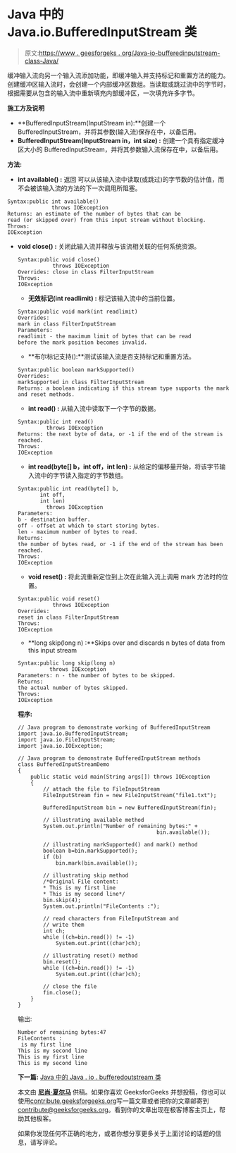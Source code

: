 # Java 中的 Java.io.BufferedInputStream 类

> 原文:[https://www . geesforgeks . org/Java-io-bufferedinputstream-class-Java/](https://www.geeksforgeeks.org/java-io-bufferedinputstream-class-java/)

缓冲输入流向另一个输入流添加功能，即缓冲输入并支持标记和重置方法的能力。创建缓冲区输入流时，会创建一个内部缓冲区数组。当读取或跳过流中的字节时，根据需要从包含的输入流中重新填充内部缓冲区，一次填充许多字节。

**施工方及说明** 

*   **BufferedInputStream(InputStream in):**创建一个 BufferedInputStream，并将其参数(输入流)保存在中，以备后用。
*   **BufferedInputStream(InputStream in，int size) :** 创建一个具有指定缓冲区大小的 BufferedInputStream，并将其参数输入流保存在中，以备后用。

**方法:**

*   **int available() :** 返回
    可以从该输入流中读取(或跳过)的字节数的估计值，而不会被该输入流的方法的下一次调用所阻塞。

```
Syntax:public int available()
              throws IOException
Returns: an estimate of the number of bytes that can be 
read (or skipped over) from this input stream without blocking.
Throws:
IOException

```

*   **void close() :** 关闭此输入流并释放与该流相关联的任何系统资源。

    ```
    Syntax:public void close()
               throws IOException
    Overrides: close in class FilterInputStream
    Throws:
    IOException 

    ```

    *   **无效标记(int readlimit) :** 标记该输入流中的当前位置。

    ```
    Syntax:public void mark(int readlimit)
    Overrides:
    mark in class FilterInputStream
    Parameters:
    readlimit - the maximum limit of bytes that can be read 
    before the mark position becomes invalid.

    ```

    *   **布尔标记支持():**测试该输入流是否支持标记和重置方法。

    ```
    Syntax:public boolean markSupported()
    Overrides:
    markSupported in class FilterInputStream
    Returns: a boolean indicating if this stream type supports the mark and reset methods.

    ```

    *   **int read() :** 从输入流中读取下一个字节的数据。

    ```
    Syntax:public int read()
             throws IOException
    Returns: the next byte of data, or -1 if the end of the stream is reached.
    Throws:
    IOException 

    ```

    *   **int read(byte[] b，int off，int len) :** 从给定的偏移量开始，将该字节输入流中的字节读入指定的字节数组。

    ```
    Syntax:public int read(byte[] b,
           int off,
           int len)
             throws IOException
    Parameters:
    b - destination buffer.
    off - offset at which to start storing bytes.
    len - maximum number of bytes to read.
    Returns:
    the number of bytes read, or -1 if the end of the stream has been reached.
    Throws:
    IOException 

    ```

    *   **void reset() :** 将此流重新定位到上次在此输入流上调用 mark 方法时的位置。

    ```
    Syntax:public void reset()
               throws IOException
    Overrides:
    reset in class FilterInputStream
    Throws:
    IOException

    ```

    *   **long skip(long n) :**Skips over and discards n bytes of data from this input stream

    ```
    Syntax:public long skip(long n)
              throws IOException
    Parameters: n - the number of bytes to be skipped.
    Returns:
    the actual number of bytes skipped.
    Throws:
    IOException
    ```

    **程序:**

    ```
    // Java program to demonstrate working of BufferedInputStream
    import java.io.BufferedInputStream;
    import java.io.FileInputStream;
    import java.io.IOException;

    // Java program to demonstrate BufferedInputStream methods
    class BufferedInputStreamDemo
    {
        public static void main(String args[]) throws IOException
        {
            // attach the file to FileInputStream
            FileInputStream fin = new FileInputStream("file1.txt");

            BufferedInputStream bin = new BufferedInputStream(fin);

            // illustrating available method
            System.out.println("Number of remaining bytes:" +
                                                bin.available());

            // illustrating markSupported() and mark() method
            boolean b=bin.markSupported();
            if (b)
                bin.mark(bin.available());

            // illustrating skip method
            /*Original File content:
            * This is my first line
            * This is my second line*/
            bin.skip(4);
            System.out.println("FileContents :");

            // read characters from FileInputStream and
            // write them
            int ch;
            while ((ch=bin.read()) != -1)
                System.out.print((char)ch);

            // illustrating reset() method
            bin.reset();
            while ((ch=bin.read()) != -1)
                System.out.print((char)ch);

            // close the file
            fin.close();
        }
    }
    ```

    输出:

    ```
    Number of remaining bytes:47
    FileContents :
     is my first line
    This is my second line
    This is my first line
    This is my second line
    ```

     **下一篇:** [Java 中的 Java . io . bufferedoutstream 类](https://www.geeksforgeeks.org/java-io-bufferedoutputstream-class-java/)

    本文由 **[尼尚·夏尔马](https://www.facebook.com/ChippingEye2766?ref=bookmarks)** 供稿。如果你喜欢 GeeksforGeeks 并想投稿，你也可以使用[contribute.geeksforgeeks.org](http://www.contribute.geeksforgeeks.org)写一篇文章或者把你的文章邮寄到 contribute@geeksforgeeks.org。看到你的文章出现在极客博客主页上，帮助其他极客。

    如果你发现任何不正确的地方，或者你想分享更多关于上面讨论的话题的信息，请写评论。